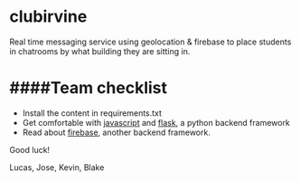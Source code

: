 clubirvine
==========

Real time messaging service using geolocation &amp; firebase to place students in chatrooms by what building they are sitting in.

####Team checklist
==================
- Install the content in requirements.txt
- Get comfortable with [javascript](http://www.w3schools.com/html/html5_geolocation.asp) and [flask](http://flask.pocoo.org/), a python backend framework
- Read about [firebase](http://firebase.com), another backend framework. 

Good luck!

Lucas, Jose, Kevin, Blake
